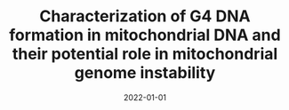 ---
title: "Characterization of G4 DNA formation in mitochondrial DNA and their potential role in mitochondrial genome instability"
collection: publications
category: journal
permalink: /publication/2022-01-01-g4-mitochondrial
excerpt: 'This study characterizes G-quadruplex DNA formation in mitochondrial DNA and its role in genome instability.'
date: 2022-01-01
venue: 'The FEBS Journal'
paperurl: 'https://febs.onlinelibrary.wiley.com/doi/10.1111/febs.16136'
citation: 'Dahal, S., Siddiqua, H., Katapadi, V.K., Iyer, D., & Raghavan, S.C. (2022). &quot;Characterization of G4 DNA formation in mitochondrial DNA and their potential role in mitochondrial genome instability.&quot; <i>The FEBS Journal</i>. 289(1), 163-182.'
---